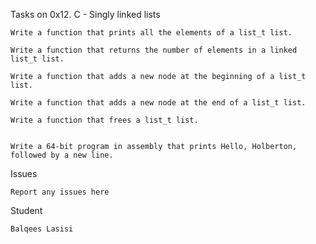 Tasks on 0x12. C - Singly linked lists

    Write a function that prints all the elements of a list_t list.

    Write a function that returns the number of elements in a linked list_t list.

    Write a function that adds a new node at the beginning of a list_t list.

    Write a function that adds a new node at the end of a list_t list.

    Write a function that frees a list_t list.


    Write a 64-bit program in assembly that prints Hello, Holberton, followed by a new line.

Issues

    Report any issues here

Student

    Balqees Lasisi

